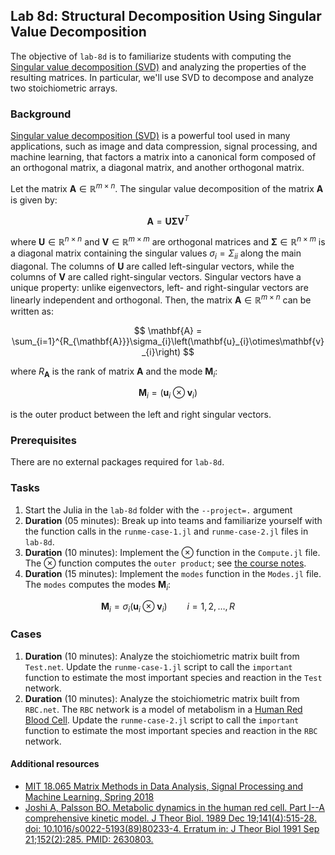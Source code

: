 ## Lab 8d: Structural Decomposition Using Singular Value Decomposition
The objective of `lab-8d` is to familiarize students with computing the [Singular value decomposition (SVD)](https://en.wikipedia.org/wiki/Singular_value_decomposition) and analyzing the properties of the resulting matrices. In particular, we'll use SVD to decompose and analyze two stoichiometric arrays. 

### Background
[Singular value decomposition (SVD)](https://en.wikipedia.org/wiki/Singular_value_decomposition) is a powerful tool used in many applications, such as image and data compression, signal processing, and machine learning, that factors a matrix into a canonical form composed of an orthogonal matrix, a diagonal matrix, and another orthogonal matrix.

Let the matrix $\mathbf{A}\in\mathbb{R}^{m\times{n}}$. The singular value decomposition of the matrix $\mathbf{A}$ is given by:


$$
\mathbf{A} = \mathbf{U}\mathbf{\Sigma}\mathbf{V}^{T}
$$

where $\mathbf{U}\in\mathbb{R}^{n\times{n}}$ and $\mathbf{V}\in\mathbb{R}^{m\times{m}}$ are orthogonal matrices and $\mathbf{\Sigma}\in\mathbb{R}^{n\times{m}}$ is a diagonal matrix containing the singular values $\sigma_{i}=\Sigma_{ii}$ along the main diagonal. The columns of $\mathbf{U}$ are called left-singular vectors, while the columns of $\mathbf{V}$ are called right-singular vectors. Singular vectors have a unique property: unlike eigenvectors, left- and right-singular vectors are linearly independent and orthogonal. Then, the matrix $\mathbf{A}\in\mathbb{R}^{m\times{n}}$ can be written as:

$$
\mathbf{A} = \sum_{i=1}^{R_{\mathbf{A}}}\sigma_{i}\left(\mathbf{u}_{i}\otimes\mathbf{v}_{i}\right)
$$

where $R_{\mathbf{A}}$ is the rank of matrix $\mathbf{A}$ and the mode $\mathbf{M}_{i}$:

$$\mathbf{M}_{i} = \left(\mathbf{u}_{i}\otimes\mathbf{v}_{i}\right)$$

is the outer product between the left and right singular vectors.

### Prerequisites
There are no external packages required for `lab-8d`.

### Tasks
1. Start the Julia in the `lab-8d` folder with the `--project=.` argument
1. __Duration__ (05 minutes): Break up into teams and familiarize yourself with the function calls in the `runme-case-1.jl` and `runme-case-2.jl` files in `lab-8d`. 
1. __Duration__ (10 minutes): Implement the $\otimes$ function in the `Compute.jl` file. The $\otimes$ function computes the `outer product`; see [the course notes](https://varnerlab.github.io/CHEME-1800-Computing-Book/unit-2-data/vectors-matricies-nla.html#defn-vector-vector-multiplication-op).
1. __Duration__ (15 minutes): Implement the `modes` function in the `Modes.jl` file. The `modes` computes the modes $\mathbf{M}_{i}$:

$$\mathbf{M}_{i} = \sigma_{i}\left(\mathbf{u}_{i}\otimes\mathbf{v}_{i}\right)\qquad{i=1,2,\dots,R}$$

### Cases
1. __Duration__ (10 minutes): Analyze the stoichiometric matrix built from `Test.net`. Update the `runme-case-1.jl` script to call the `important` function to estimate the most important species and reaction in the `Test` network.
1. __Duration__ (10 minutes): Analyze the stoichiometric matrix built from `RBC.net`. The `RBC` network is a model of metabolism in a [Human Red Blood Cell](https://pubmed.ncbi.nlm.nih.gov/2630803/). Update the `runme-case-2.jl` script to call the `important` function to estimate the most important species and reaction in the `RBC` network.


#### Additional resources
* [MIT 18.065 Matrix Methods in Data Analysis, Signal Processing and Machine Learning, Spring 2018](https://www.youtube.com/watch?v=rYz83XPxiZo)
* [Joshi A, Palsson BO. Metabolic dynamics in the human red cell. Part I--A comprehensive kinetic model. J Theor Biol. 1989 Dec 19;141(4):515-28. doi: 10.1016/s0022-5193(89)80233-4. Erratum in: J Theor Biol 1991 Sep 21;152(2):285. PMID: 2630803.](https://pubmed.ncbi.nlm.nih.gov/2630803/)
